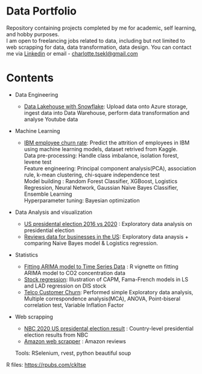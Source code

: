 # Data Portfolio
Repository containing projects completed by me for academic, self learning, and hobby purposes. \
I am open to freelancing jobs related to data, including but not limited to web scrapping for data, data transformation, data design.
You can contact me via [Linkedin](https://www.linkedin.com/in/ckltse/) or email - charlotte.tsekl@gmail.com

# Contents
* Data Engineering
  * [Data Lakehouse with Snowflake](https://github.com/charlottetse33/Data-science-portfolio/blob/main/Data%20Lakehouse%20with%20Snowflake.sql): Upload data onto Azure storage, ingest data into Data Warehouse, perform data transformation and analyse Youtube data
 

* Machine Learning 
  * [IBM employee churn rate](https://nbviewer.jupyter.org/github/charlottetse33/portfolio/blob/main/IBM_Classification.ipynb): Predict the attrition of employees in IBM using machine learning models, dataset retrived from Kaggle. \
  Data pre-processing: Handle class imbalance, isolation forest, levene test \
  Feature engineering: Principal component analysis(PCA), association rule, k-mean clustering, chi-square independence test \
  Model building : Random Forest Classifier, XGBoost, Logistics Regression, Neural Network, Gaussian Naive Bayes Classifier, Ensemble Learning \
  Hyperparameter tuning: Bayesian optimization 
  

* Data Analysis and visualization
  * [US presidental election 2016 vs 2020](https://rpubs.com/ckltse/810034) : Exploratory data analysis on presidential election 
  * [Reviews data for businesses in the US](https://github.com/charlottetse33/portfolio/blob/main/US%20business%20reviews/Data_mining_review.ipynb): Exploratory data anaysis + comparing Naive Bayes model & Logistics regression. 
 
* Statistics
  * [Fitting ARIMA model to Time Series Data](https://rpubs.com/ckltse/810035) : R vignette on fitting ARIMA model to CO2 concentration data 
  * [Stock regression](https://rpubs.com/ckltse/810395): Illustration of CAPM, Fama-French models in LS and LAD regression on DIS stock
  * [Telco Customer Churn](https://nbviewer.jupyter.org/github/charlottetse33/Data-science-portfolio/blob/main/Telco_Customer_Churn_.ipynb): Performed simple Exploratory data analysis, Multiple correspondence analysis(MCA), ANOVA, Point-biseral correlation test, Variable Inflation Factor

* Web scrapping 
  * [NBC 2020 US presidental election result](https://github.com/charlottetse33/portfolio/blob/main/NBC%20US%20election/web%20scrapping.R) : Country-level presidential election results from NBC 
  * [Amazon web scrapper](https://github.com/charlottetse33/portfolio/blob/main/Amazon%20web%20scrapping/Web_scrapper%20-%20Amazon%20reviews.py) : Amazon reviews 

  Tools: RSelenium, rvest, python beautiful soup

R files: https://rpubs.com/ckltse
